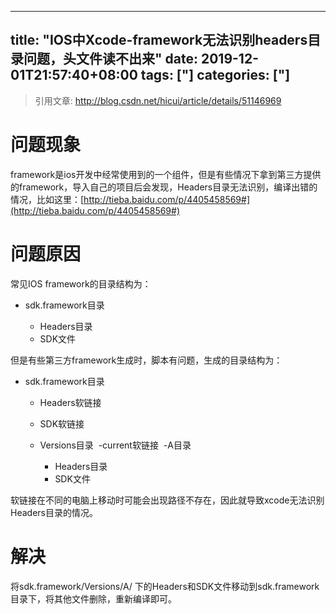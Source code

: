 ﻿
---
title: "IOS中Xcode-framework无法识别headers目录问题，头文件读不出来"
date: 2019-12-01T21:57:40+08:00
tags: ["]
categories: ["]
---

<!--more-->


> 引用文章: http://blog.csdn.net/hicui/article/details/51146969

# 问题现象

framework是ios开发中经常使用到的一个组件，但是有些情况下拿到第三方提供的framework，导入自己的项目后会发现，Headers目录无法识别，编译出错的情况，比如这里：[http://tieba.baidu.com/p/4405458569#](http://tieba.baidu.com/p/4405458569#)

# 问题原因

常见IOS framework的目录结构为：

*   sdk.framework目录 

    *   Headers目录
    *   SDK文件

但是有些第三方framework生成时，脚本有问题，生成的目录结构为：

*   sdk.framework目录 

    *   Headers软链接
    *   SDK软链接
    *   Versions目录 
        -current软链接 
        -A目录 

        *   Headers目录
        *   SDK文件

软链接在不同的电脑上移动时可能会出现路径不存在，因此就导致xcode无法识别Headers目录的情况。

# 解决

将sdk.framework/Versions/A/ 下的Headers和SDK文件移动到sdk.framework目录下，将其他文件删除，重新编译即可。
